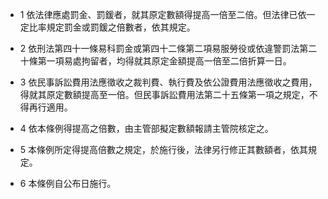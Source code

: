 * 1 依法律應處罰金、罰鍰者，就其原定數額得提高一倍至二倍。但法律已依一定比率規定罰金或罰鍰之倍數者，依其規定。

* 2 依刑法第四十一條易科罰金或第四十二條第二項易服勞役或依違警罰法第二十條第一項易處拘留者，均得就其原定金額提高一倍至二倍折算一日。

* 3 依民事訴訟費用法應徵收之裁判費、執行費及依公證費用法應徵收之費用，得就其原定數額提高至一倍。但民事訴訟費用法第二十五條第一項之規定，不得再行適用。

* 4 依本條例得提高之倍數，由主管部擬定數額報請主管院核定之。

* 5 本條例所定得提高倍數之規定，於施行後，法律另行修正其數額者，依其規定。

* 6 本條例自公布日施行。

